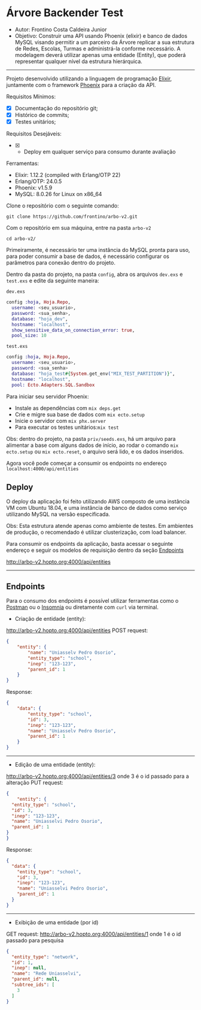 # Árvore Backender Test

* Autor: Frontino Costa Caldeira Junior
* Objetivo: Construir uma API usando Phoenix (elixir) e banco de dados MySQL visando permitir a um
parceiro da Árvore replicar a sua estrutura de Redes, Escolas, Turmas e administrá-la
conforme necessário.
A modelagem deverá utilizar apenas uma entidade (Entity), que poderá representar
qualquer nível da estrutura hierárquica.

------------

Projeto desenvolvido utilizando a linguagem de programação [Elixir](https://elixir-lang.org/ "Elixir"), juntamente com o framework [Phoenix](https://www.phoenixframework.org/ "Phoenix") para a criação da API.

Requisitos Mínimos:
- [x] Documentação do repositório git;
- [x] Histórico de commits;
- [x] Testes unitários;

Requisitos Desejáveis:
- [x] - Deploy em qualquer serviço para consumo durante avaliação

Ferramentas:
* Elixir: 1.12.2 (compiled with Erlang/OTP 22)
* Erlang/OTP: 24.0.5
* Phoenix: v1.5.9
* MySQL: 8.0.26 for Linux on x86_64

Clone o repositório com o seguinte comando:

`git clone https://github.com/frontino/arbo-v2.git`

Com o repositório em sua máquina, entre na pasta `arbo-v2`

```    
cd arbo-v2/
```

Primeiramente, é necessário ter uma instância do MySQL pronta para uso, para poder consumir a base de dados, é necessário configurar os parâmetros para conexão dentro do projeto.

Dentro da pasta do projeto, na pasta `config`, abra os arquivos `dev.exs` e `test.exs` e edite da seguinte maneira:

`dev.exs`
```elixir
config :hoja, Hoja.Repo,
  username: <seu_usuario>,
  password: <sua_senha>,
  database: "hoja_dev",
  hostname: "localhost",
  show_sensitive_data_on_connection_error: true,
  pool_size: 10
```

`test.exs`
```elixir
config :hoja, Hoja.Repo,
  username: <seu_usuario>,
  password: <sua_senha>
  database: "hoja_test#{System.get_env("MIX_TEST_PARTITION")}",
  hostname: "localhost",
  pool: Ecto.Adapters.SQL.Sandbox

```

Para iniciar seu servidor Phoenix:

* Instale as dependências com `mix deps.get`
* Crie e migre sua base de dados com `mix ecto.setup`
* Inicie o servidor com `mix phx.server`
* Para executar os testes unitários:`mix test`

Obs: dentro do projeto, na pasta `priv/seeds.exs`, há um arquivo para alimentar a base com alguns dados de início, ao rodar o comando `mix ecto.setup` ou `mix ecto.reset`, o arquivo será lido, e os dados inseridos.

Agora você pode começar a consumir os endpoints no endereço `localhost:4000/api/entities`

## Deploy

O deploy da aplicação foi feito utilizando AWS composto de uma instância VM com Ubuntu 18.04, e uma instância de banco de dados como serviço utilizando MySQL na versão especificada.

Obs: Esta estrutura atende apenas como ambiente de testes. Em ambientes de produção, o recomendado é utilizar clusterização, com load balancer.

Para consumir os endpoints da aplicação, basta acessar o seguinte endereço e seguir os modelos de requisição dentro da seção [Endpoints](##Endpoints)

http://arbo-v2.hopto.org:4000/api/entities


------------

## Endpoints 
Para o consumo dos endpoints é possível utilizar ferramentas como o [Postman](https://www.postman.com/ "Postman") ou o [Insomnia](https://insomnia.rest/download "Insomnia") ou diretamente com `curl` via terminal.

- Criação de  entidade (entity):

http://arbo-v2.hopto.org:4000/api/entities
POST request: 

```json
{
    "entity": {
        "name": "Uniasselv Pedro Osorio",
        "entity_type": "school",
        "inep": "123-123",
        "parent_id": 1
    }
}
```
Response:
```json
{
    "data": {
        "entity_type": "school",
        "id": 3,
        "inep": "123-123",
        "name": "Uniasselv Pedro Osorio",
        "parent_id": 1
    }
}

```

------------

- Edição de uma entidade (entity): 

http://arbo-v2.hopto.org:4000/api/entities/3    onde 3 é o id passado para a alteração
PUT request:
```json
{
    "entity": {
  "entity_type": "school",
  "id": 3,
  "inep": "123-123",
  "name": "Uniasselvi Pedro Osorio",
  "parent_id": 1
}
}

```

Response:
```json
{
  "data": {
    "entity_type": "school",
    "id": 3,
    "inep": "123-123",
    "name": "Uniasselvi Pedro Osorio",
    "parent_id": 1
  }
}
```

------------

- Exibição de uma entidade (por id)

GET request:
http://arbo-v2.hopto.org:4000/api/entities/1 onde 1 é o id passado para pesquisa
```json
{
  "entity_type": "network",
  "id": 1,
  "inep": null,
  "name": "Rede Uniasselvi",
  "parent_id": null,
  "subtree_ids": [
    3
  ]
}
```
